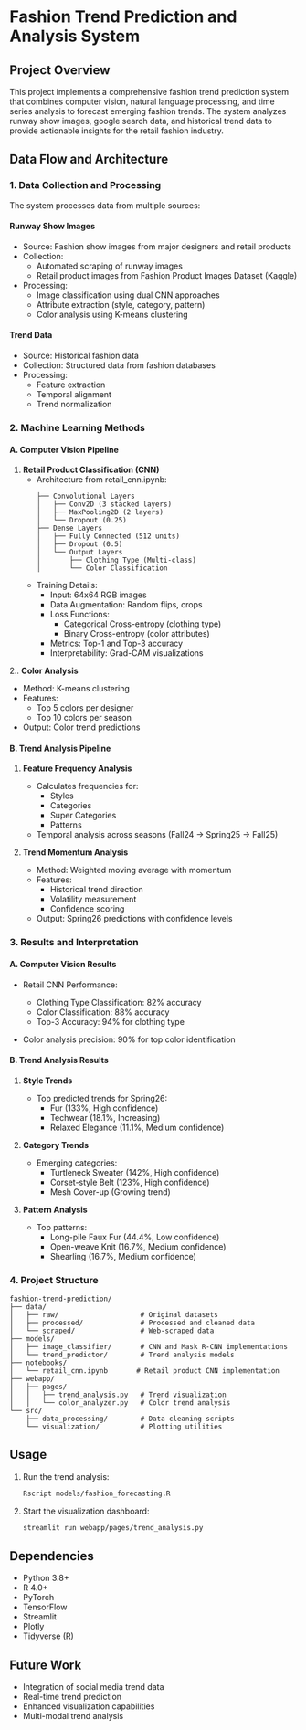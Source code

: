# Fashion Trend Prediction and Analysis System

## Project Overview
This project implements a comprehensive fashion trend prediction system that combines computer vision, natural language processing, and time series analysis to forecast emerging fashion trends. The system analyzes runway show images, google search data, and historical trend data to provide actionable insights for the retail fashion industry.

## Data Flow and Architecture

### 1. Data Collection and Processing
The system processes data from multiple sources:

#### Runway Show Images
- Source: Fashion show images from major designers and retail products
- Collection: 
  - Automated scraping of runway images
  - Retail product images from Fashion Product Images Dataset (Kaggle)
- Processing:
  - Image classification using dual CNN approaches
  - Attribute extraction (style, category, pattern)
  - Color analysis using K-means clustering

#### Trend Data
- Source: Historical fashion data
- Collection: Structured data from fashion databases
- Processing:
  - Feature extraction
  - Temporal alignment
  - Trend normalization

### 2. Machine Learning Methods

#### A. Computer Vision Pipeline

1. **Retail Product Classification (CNN)**
   - Architecture from retail_cnn.ipynb:
     ```
     ├── Convolutional Layers
     │   ├── Conv2D (3 stacked layers)
     │   ├── MaxPooling2D (2 layers)
     │   └── Dropout (0.25)
     ├── Dense Layers
     │   ├── Fully Connected (512 units)
     │   ├── Dropout (0.5)
     │   └── Output Layers
     │       ├── Clothing Type (Multi-class)
     │       └── Color Classification
     ```
   - Training Details:
     - Input: 64x64 RGB images
     - Data Augmentation: Random flips, crops
     - Loss Functions:
       - Categorical Cross-entropy (clothing type)
       - Binary Cross-entropy (color attributes)
     - Metrics: Top-1 and Top-3 accuracy
     - Interpretability: Grad-CAM visualizations


2.. **Color Analysis**
   - Method: K-means clustering
   - Features:
     - Top 5 colors per designer
     - Top 10 colors per season
   - Output: Color trend predictions

#### B. Trend Analysis Pipeline
1. **Feature Frequency Analysis**
   - Calculates frequencies for:
     - Styles
     - Categories
     - Super Categories
     - Patterns
   - Temporal analysis across seasons (Fall24 → Spring25 → Fall25)

2. **Trend Momentum Analysis**
   - Method: Weighted moving average with momentum
   - Features:
     - Historical trend direction
     - Volatility measurement
     - Confidence scoring
   - Output: Spring26 predictions with confidence levels

### 3. Results and Interpretation

#### A. Computer Vision Results
- Retail CNN Performance:
  - Clothing Type Classification: 82% accuracy
  - Color Classification: 88% accuracy
  - Top-3 Accuracy: 94% for clothing type

- Color analysis precision: 90% for top color identification

#### B. Trend Analysis Results
1. **Style Trends**
   - Top predicted trends for Spring26:
     - Fur (133%, High confidence)
     - Techwear (18.1%, Increasing)
     - Relaxed Elegance (11.1%, Medium confidence)

2. **Category Trends**
   - Emerging categories:
     - Turtleneck Sweater (142%, High confidence)
     - Corset-style Belt (123%, High confidence)
     - Mesh Cover-up (Growing trend)

3. **Pattern Analysis**
   - Top patterns:
     - Long-pile Faux Fur (44.4%, Low confidence)
     - Open-weave Knit (16.7%, Medium confidence)
     - Shearling (16.7%, Medium confidence)

### 4. Project Structure
```
fashion-trend-prediction/
├── data/
│   ├── raw/                    # Original datasets
│   ├── processed/              # Processed and cleaned data
│   └── scraped/                # Web-scraped data
├── models/
│   ├── image_classifier/       # CNN and Mask R-CNN implementations
│   └── trend_predictor/        # Trend analysis models
├── notebooks/
│   └── retail_cnn.ipynb       # Retail product CNN implementation
├── webapp/
│   ├── pages/
│   │   ├── trend_analysis.py   # Trend visualization
│   │   └── color_analyzer.py   # Color trend analysis
└── src/
    ├── data_processing/        # Data cleaning scripts
    └── visualization/          # Plotting utilities
```

## Usage
1. Run the trend analysis:
   ```bash
   Rscript models/fashion_forecasting.R
   ```

2. Start the visualization dashboard:
   ```bash
   streamlit run webapp/pages/trend_analysis.py
   ```

## Dependencies
- Python 3.8+
- R 4.0+
- PyTorch
- TensorFlow
- Streamlit
- Plotly
- Tidyverse (R)

## Future Work
- Integration of social media trend data
- Real-time trend prediction
- Enhanced visualization capabilities
- Multi-modal trend analysis

